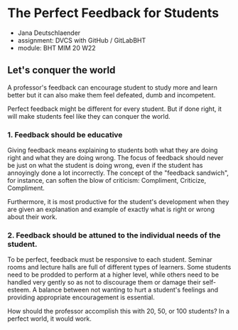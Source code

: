 # The Perfect Feedback for Students

* Jana Deutschlaender
* assignment: DVCS with GitHub / GitLabBHT 
* module: BHT MIM 20 W22

## Let's conquer the world

A professor's feedback can encourage student to study more and learn better but it can also make them feel defeated, dumb and incompetent.

Perfect feedback might be different for every student. But if done right, it will make students feel like they can conquer the world.

### 1. Feedback should be educative
Giving feedback means explaining to students both what they are doing right and what they are doing wrong. The focus of feedback should never be just on what the student is doing wrong, even if the student has annoyingly done a lot incorrectly.
The concept of the "feedback sandwich", for instance, can soften the blow of criticism: Compliment, Criticize, Compliment.

Furthermore, it is most productive for the student's development when they are given an explanation and example of exactly what is right or wrong about their work.

### 2. Feedback should be attuned to the individual needs of the student.
To be perfect, feedback must be responsive to each student. Seminar rooms and lecture halls are full of different types of learners. Some students need to be prodded to perform at a higher level, while others need to be handled very gently so as not to discourage them or damage their self-esteem. A balance between not wanting to hurt a student's feelings and providing appropriate encouragement is essential.

How should the professor accomplish this with 20, 50, or 100 students? In a perfect world, it would work.